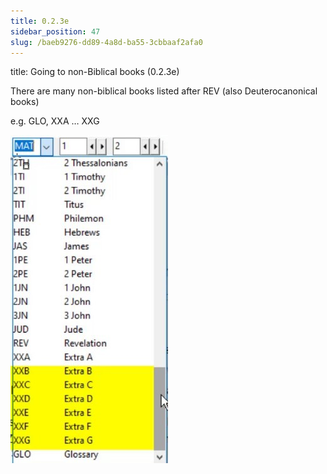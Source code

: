 ```yaml
---
title: 0.2.3e
sidebar_position: 47
slug: /baeb9276-dd89-4a8d-ba55-3cbbaaf2afa0
---
```




title: Going to non-Biblical books (0.2.3e)


There are many non-biblical books listed after REV (also Deuterocanonical books)


e.g. GLO, XXA … XXG


![](./1307703935.jpg)

